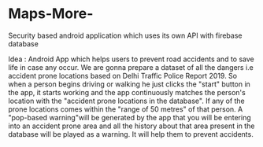 # Maps-More-
Security based android application which uses its own API with firebase database

Idea :
Android App which helps users to prevent road accidents and to save life in case any occur.
We are gonna prepare a dataset of all the dangers i.e accident prone locations based on Delhi Traffic Police Report 2019. So when a person begins driving or walking he just clicks the "start" button in
the app, it starts working and the app continuously matches the person's location with the
"accident prone locations in the database".
If any of the prone locations comes within the "range of 50 metres" of that person. A
"pop-based warning"will be generated by the app that you will be entering into an accident
prone area and all the history about that area present in the database will be played as a
warning. It will help them to prevent accidents.
